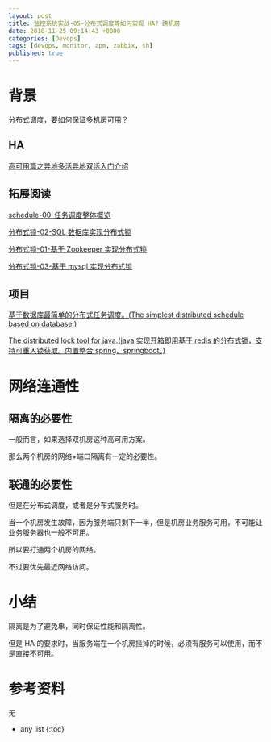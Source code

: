 ```yaml
---
layout: post
title: 监控系统实战-05-分布式调度等如何实现 HA? 跨机房
date: 2018-11-25 09:14:43 +0800
categories: [Devops]
tags: [devops, monitor, apm, zabbix, sh]
published: true
---
```


# 背景

分布式调度，要如何保证多机房可用？

## HA

[高可用篇之异地多活异地双活入门介绍](https://houbb.github.io/2024/09/13/dis-active-01-overview)

## 拓展阅读

[schedule-00-任务调度整体概览](https://houbb.github.io/2024/01/10/schedule-00-overview)

[分布式锁-02-SQL 数据库实现分布式锁](https://houbb.github.io/2018/09/08/distributed-lock-02-sql)

[分布式锁-01-基于 Zookeeper 实现分布式锁](https://houbb.github.io/2018/09/08/distributed-lock-01-zookeeper)

[分布式锁-03-基于 mysql 实现分布式锁](https://houbb.github.io/2018/09/08/distributed-lock-03-mysql)

## 项目

[基于数据库最简单的分布式任务调度。(The simplest distributed schedule based on database.)](https://github.com/houbb/distributed-schedule)

[The distributed lock tool for java.(java 实现开箱即用基于 redis 的分布式锁，支持可重入锁获取。内置整合 spring、springboot。)](https://github.com/houbb/lock)

# 网络连通性

## 隔离的必要性

一般而言，如果选择双机房这种高可用方案。

那么两个机房的网络+端口隔离有一定的必要性。

## 联通的必要性

但是在分布式调度，或者是分布式服务时。

当一个机房发生故障，因为服务端只剩下一半，但是机房业务服务可用，不可能让业务服务器也一般不可用。

所以要打通两个机房的网络。

不过要优先最近网络访问。

# 小结

隔离是为了避免串，同时保证性能和隔离性。

但是 HA 的要求时，当服务端在一个机房挂掉的时候，必须有服务可以使用，而不是直接不可用。

# 参考资料

无

* any list
{:toc}